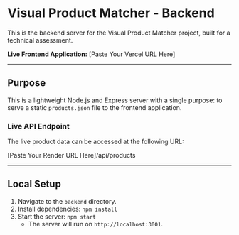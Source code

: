 # Visual Product Matcher - Backend

This is the backend server for the Visual Product Matcher project, built for a technical assessment.

**Live Frontend Application:** [Paste Your Vercel URL Here]

---
## Purpose

This is a lightweight Node.js and Express server with a single purpose: to serve a static `products.json` file to the frontend application.

### Live API Endpoint

The live product data can be accessed at the following URL:

[Paste Your Render URL Here]/api/products

---
## Local Setup

1.  Navigate to the `backend` directory.
2.  Install dependencies: `npm install`
3.  Start the server: `npm start`
    - The server will run on `http://localhost:3001`.
